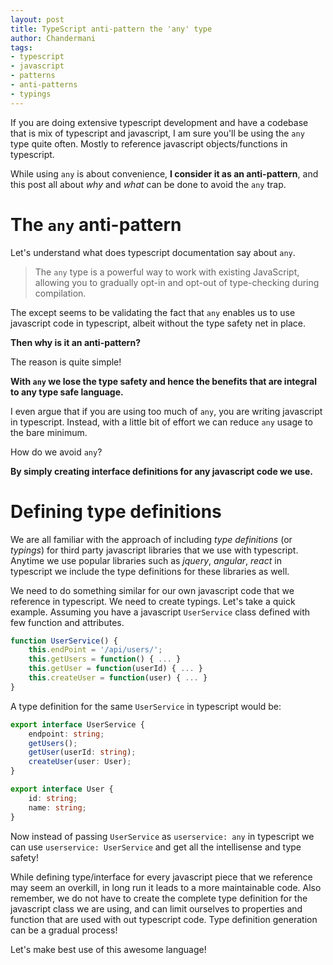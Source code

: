 ```yaml
---
layout: post
title: TypeScript anti-pattern the 'any' type
author: Chandermani
tags:
- typescript
- javascript
- patterns
- anti-patterns
- typings
---
```


If you are doing extensive typescript development and have a codebase that is mix of typescript and javascript, I am sure you'll be using the `any` type quite often. Mostly to reference javascript objects/functions in typescript.

While using `any` is about convenience, **I consider it as an anti-pattern**, and this post all about _why_ and _what_ can be done to avoid the `any` trap.


# The `any` anti-pattern

Let's understand what does typescript documentation say about `any`.

> The `any` type is a powerful way to work with existing JavaScript, allowing you to gradually opt-in and opt-out of type-checking during compilation.

The except seems to be validating the fact that `any` enables us to use javascript code in typescript, albeit without the type safety net in place.

**Then why is it an anti-pattern?**

The reason is quite simple!

**With `any` we lose the type safety and hence the benefits that are integral to any type safe language.** 

I even argue that if you are using too much of `any`, you are writing javascript in typescript. Instead, with a little bit of effort we can reduce `any` usage to the bare minimum.

How do we avoid `any`?

**By simply creating interface definitions for any javascript code we use.**


# Defining type definitions

We are all familiar with the approach of including *type definitions* (or *typings*) for third party javascript libraries that we use with typescript. Anytime we use popular libraries such as *jquery*, *angular*, *react* in typescript we include the type definitions for these libraries as well.

We need to do something similar for our own javascript code that we reference in typescript. We need to create typings. Let's take a quick example. Assuming you have a javascript `UserService` class defined with few function and attributes.

```javascript
function UserService() {
    this.endPoint = '/api/users/';
    this.getUsers = function() { ... }
    this.getUser = function(userId) { ... }
    this.createUser = function(user) { ... }
}
```
A type definition for the same `UserService` in typescript would be:

```typescript
export interface UserService {
    endpoint: string;
    getUsers();
    getUser(userId: string);
    createUser(user: User);
}

export interface User {
    id: string;
    name: string;
}

```
Now instead of passing `UserService` as `userservice: any` in typescript we can use `userservice: UserService` and get all the intellisense and type safety!

While defining type/interface for every javascript piece that we reference may seem an overkill, in long run it leads to a more maintainable code. Also remember, we do not have to create the complete type definition for the javascript class we are using, and can limit ourselves to properties and function that are used with out typescript code. Type definition generation can be a gradual process!

Let's make best use of this awesome language!